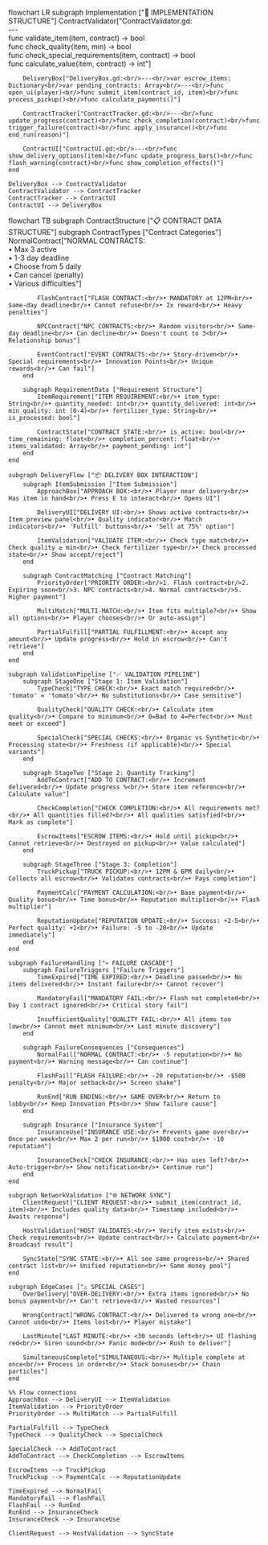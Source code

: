 flowchart LR
    subgraph Implementation ["🔧 IMPLEMENTATION STRUCTURE"]
        ContractValidator["ContractValidator.gd:<br/>---<br/>func validate_item(item, contract) -> bool<br/>func check_quality(item, min) -> bool<br/>func check_special_requirements(item, contract) -> bool<br/>func calculate_value(item, contract) -> int"]
        
        DeliveryBox["DeliveryBox.gd:<br/>---<br/>var escrow_items: Dictionary<br/>var pending_contracts: Array<br/>---<br/>func open_ui(player)<br/>func submit_item(contract_id, item)<br/>func process_pickup()<br/>func calculate_payments()"]
        
        ContractTracker["ContractTracker.gd:<br/>---<br/>func update_progress(contract)<br/>func check_completion(contract)<br/>func trigger_failure(contract)<br/>func apply_insurance()<br/>func end_run(reason)"]
        
        ContractUI["ContractUI.gd:<br/>---<br/>func show_delivery_options(item)<br/>func update_progress_bars()<br/>func flash_warning(contract)<br/>func show_completion_effects()"]
    end

    DeliveryBox --> ContractValidator
    ContractValidator --> ContractTracker
    ContractTracker --> ContractUI
    ContractUI --> DeliveryBox
	
flowchart TB
    subgraph ContractStructure ["📋 CONTRACT DATA STRUCTURE"]
        subgraph ContractTypes ["Contract Categories"]
            NormalContract["NORMAL CONTRACTS:<br/>• Max 3 active<br/>• 1-3 day deadline<br/>• Choose from 5 daily<br/>• Can cancel (penalty)<br/>• Various difficulties"]
            
            FlashContract["FLASH CONTRACT:<br/>• MANDATORY at 12PM<br/>• Same-day deadline<br/>• Cannot refuse<br/>• 2x reward<br/>• Heavy penalties"]
            
            NPCContract["NPC CONTRACTS:<br/>• Random visitors<br/>• Same-day deadline<br/>• Can decline<br/>• Doesn't count to 3<br/>• Relationship bonus"]
            
            EventContract["EVENT CONTRACTS:<br/>• Story-driven<br/>• Special requirements<br/>• Innovation Points<br/>• Unique rewards<br/>• Can fail"]
        end

        subgraph RequirementData ["Requirement Structure"]
            ItemRequirement["ITEM REQUIREMENT:<br/>• item_type: String<br/>• quantity_needed: int<br/>• quantity_delivered: int<br/>• min_quality: int (0-4)<br/>• fertilizer_type: String<br/>• is_processed: bool"]
            
            ContractState["CONTRACT STATE:<br/>• is_active: bool<br/>• time_remaining: float<br/>• completion_percent: float<br/>• items_validated: Array<br/>• payment_pending: int"]
        end
    end

    subgraph DeliveryFlow ["📦 DELIVERY BOX INTERACTION"]
        subgraph ItemSubmission ["Item Submission"]
            ApproachBox["APPROACH BOX:<br/>• Player near delivery<br/>• Has item in hand<br/>• Press E to interact<br/>• Opens UI"]
            
            DeliveryUI["DELIVERY UI:<br/>• Shows active contracts<br/>• Item preview panel<br/>• Quality indicator<br/>• Match indicators<br/>• 'Fulfill' buttons<br/>• 'Sell at 75%' option"]
            
            ItemValidation["VALIDATE ITEM:<br/>• Check type match<br/>• Check quality ≥ min<br/>• Check fertilizer type<br/>• Check processed state<br/>• Show accept/reject"]
        end

        subgraph ContractMatching ["Contract Matching"]
            PriorityOrder["PRIORITY ORDER:<br/>1. Flash contract<br/>2. Expiring soon<br/>3. NPC contracts<br/>4. Normal contracts<br/>5. Higher payment"]
            
            MultiMatch["MULTI-MATCH:<br/>• Item fits multiple?<br/>• Show all options<br/>• Player chooses<br/>• Or auto-assign"]
            
            PartialFulfill["PARTIAL FULFILLMENT:<br/>• Accept any amount<br/>• Update progress<br/>• Hold in escrow<br/>• Can't retrieve"]
        end
    end

    subgraph ValidationPipeline ["✅ VALIDATION PIPELINE"]
        subgraph StageOne ["Stage 1: Item Validation"]
            TypeCheck["TYPE CHECK:<br/>• Exact match required<br/>• 'tomato' = 'tomato'<br/>• No substitutions<br/>• Case sensitive"]
            
            QualityCheck["QUALITY CHECK:<br/>• Calculate item quality<br/>• Compare to minimum<br/>• 0=Bad to 4=Perfect<br/>• Must meet or exceed"]
            
            SpecialCheck["SPECIAL CHECKS:<br/>• Organic vs Synthetic<br/>• Processing state<br/>• Freshness (if applicable)<br/>• Special variants"]
        end

        subgraph StageTwo ["Stage 2: Quantity Tracking"]
            AddToContract["ADD TO CONTRACT:<br/>• Increment delivered<br/>• Update progress %<br/>• Store item reference<br/>• Calculate value"]
            
            CheckCompletion["CHECK COMPLETION:<br/>• All requirements met?<br/>• All quantities filled?<br/>• All qualities satisfied?<br/>• Mark as complete"]
            
            EscrowItems["ESCROW ITEMS:<br/>• Hold until pickup<br/>• Cannot retrieve<br/>• Destroyed on pickup<br/>• Value calculated"]
        end

        subgraph StageThree ["Stage 3: Completion"]
            TruckPickup["TRUCK PICKUP:<br/>• 12PM & 6PM daily<br/>• Collects all escrow<br/>• Validates contracts<br/>• Pays completion"]
            
            PaymentCalc["PAYMENT CALCULATION:<br/>• Base payment<br/>• Quality bonus<br/>• Time bonus<br/>• Reputation multiplier<br/>• Flash multiplier"]
            
            ReputationUpdate["REPUTATION UPDATE:<br/>• Success: +2-5<br/>• Perfect quality: +1<br/>• Failure: -5 to -20<br/>• Update immediately"]
        end
    end

    subgraph FailureHandling ["💀 FAILURE CASCADE"]
        subgraph FailureTriggers ["Failure Triggers"]
            TimeExpired["TIME EXPIRED:<br/>• Deadline passed<br/>• No items delivered<br/>• Instant failure<br/>• Cannot recover"]
            
            MandatoryFail["MANDATORY FAIL:<br/>• Flash not completed<br/>• Day 1 contract ignored<br/>• Critical story fail"]
            
            InsufficientQuality["QUALITY FAIL:<br/>• All items too low<br/>• Cannot meet minimum<br/>• Last minute discovery"]
        end

        subgraph FailureConsequences ["Consequences"]
            NormalFail["NORMAL CONTRACT:<br/>• -5 reputation<br/>• No payment<br/>• Warning message<br/>• Can continue"]
            
            FlashFail["FLASH FAILURE:<br/>• -20 reputation<br/>• -$500 penalty<br/>• Major setback<br/>• Screen shake"]
            
            RunEnd["RUN ENDING:<br/>• GAME OVER<br/>• Return to lobby<br/>• Keep Innovation Pts<br/>• Show failure cause"]
        end

        subgraph Insurance ["Insurance System"]
            InsuranceUse["INSURANCE USE:<br/>• Prevents game over<br/>• Once per week<br/>• Max 2 per run<br/>• $1000 cost<br/>• -10 reputation"]
            
            InsuranceCheck["CHECK INSURANCE:<br/>• Has uses left?<br/>• Auto-trigger<br/>• Show notification<br/>• Continue run"]
        end
    end

    subgraph NetworkValidation ["🌐 NETWORK SYNC"]
        ClientRequest["CLIENT REQUEST:<br/>• submit_item(contract_id, item)<br/>• Includes quality data<br/>• Timestamp included<br/>• Awaits response"]
        
        HostValidation["HOST VALIDATES:<br/>• Verify item exists<br/>• Check requirements<br/>• Update contract<br/>• Calculate payment<br/>• Broadcast result"]
        
        SyncState["SYNC STATE:<br/>• All see same progress<br/>• Shared contract list<br/>• Unified reputation<br/>• Same money pool"]
    end

    subgraph EdgeCases ["⚠️ SPECIAL CASES"]
        OverDelivery["OVER-DELIVERY:<br/>• Extra items ignored<br/>• No bonus payment<br/>• Can't retrieve<br/>• Wasted resources"]
        
        WrongContract["WRONG CONTRACT:<br/>• Delivered to wrong one<br/>• Cannot undo<br/>• Items lost<br/>• Player mistake"]
        
        LastMinute["LAST MINUTE:<br/>• <30 seconds left<br/>• UI flashing red<br/>• Siren sound<br/>• Panic mode<br/>• Rush to deliver"]
        
        SimultaneousComplete["SIMULTANEOUS:<br/>• Multiple complete at once<br/>• Process in order<br/>• Stack bonuses<br/>• Chain particles"]
    end

    %% Flow connections
    ApproachBox --> DeliveryUI --> ItemValidation
    ItemValidation --> PriorityOrder
    PriorityOrder --> MultiMatch --> PartialFulfill
    
    PartialFulfill --> TypeCheck
    TypeCheck --> QualityCheck --> SpecialCheck
    
    SpecialCheck --> AddToContract
    AddToContract --> CheckCompletion --> EscrowItems
    
    EscrowItems --> TruckPickup
    TruckPickup --> PaymentCalc --> ReputationUpdate
    
    TimeExpired --> NormalFail
    MandatoryFail --> FlashFail
    FlashFail --> RunEnd
    RunEnd --> InsuranceCheck
    InsuranceCheck --> InsuranceUse
    
    ClientRequest --> HostValidation --> SyncState